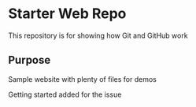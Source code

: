 # Starter Web Repo

This repository is for showing how Git and GitHub work

## Purpose

Sample website with plenty of files for demos

Getting started added for the issue
